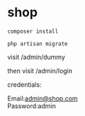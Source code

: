 # shop
``composer install``

``php artisan migrate``

visit /admin/dummy

then visit /admin/login 

credentials: 

Email:admin@shop.com  
Password:admin
